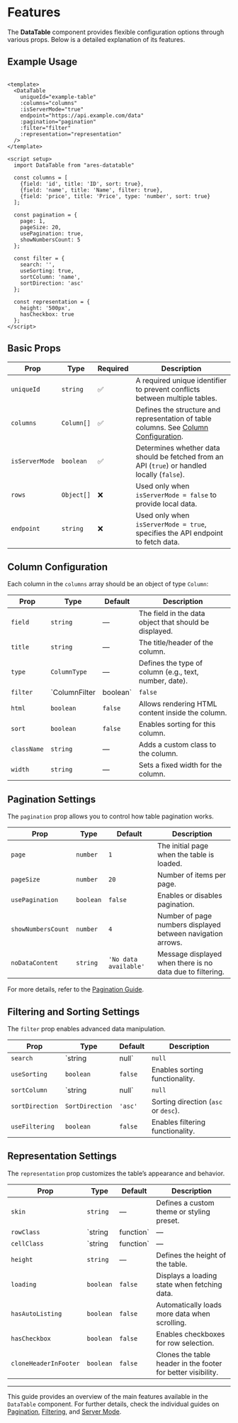 # Features

The **DataTable** component provides flexible configuration options through various props. Below is a detailed
explanation of its features.

## Example Usage

```vue

<template>
  <DataTable
    uniqueId="example-table"
    :columns="columns"
    :isServerMode="true"
    endpoint="https://api.example.com/data"
    :pagination="pagination"
    :filter="filter"
    :representation="representation"
  />
</template>

<script setup>
  import DataTable from "ares-datatable"

  const columns = [
    {field: 'id', title: 'ID', sort: true},
    {field: 'name', title: 'Name', filter: true},
    {field: 'price', title: 'Price', type: 'number', sort: true}
  ];

  const pagination = {
    page: 1,
    pageSize: 20,
    usePagination: true,
    showNumbersCount: 5
  };

  const filter = {
    search: '',
    useSorting: true,
    sortColumn: 'name',
    sortDirection: 'asc'
  };

  const representation = {
    height: '500px',
    hasCheckbox: true
  };
</script>

```

## Basic Props

| Prop           | Type       | Required | Description                                                                                                   |
|----------------|------------|----------|---------------------------------------------------------------------------------------------------------------|
| `uniqueId`     | `string`   | ✅        | A required unique identifier to prevent conflicts between multiple tables.                                    |
| `columns`      | `Column[]` | ✅        | Defines the structure and representation of table columns. See [Column Configuration](#column-configuration). |
| `isServerMode` | `boolean`  | ✅        | Determines whether data should be fetched from an API (`true`) or handled locally (`false`).                  |
| `rows`         | `Object[]` | ❌        | Used only when `isServerMode = false` to provide local data.                                                  |
| `endpoint`     | `string`   | ❌        | Used only when `isServerMode = true`, specifies the API endpoint to fetch data.                               |

## Column Configuration

Each column in the `columns` array should be an object of type `Column`:

| Prop        | Type          | Default  | Description                                            |
|-------------|---------------|----------|--------------------------------------------------------|
| `field`     | `string`      | —        | The field in the data object that should be displayed. |
| `title`     | `string`      | —        | The title/header of the column.                        |
| `type`      | `ColumnType`  | —        | Defines the type of column (e.g., text, number, date). |
| `filter`    | `ColumnFilter | boolean` | `false`                                                | Enables filtering for the column. |
| `html`      | `boolean`     | `false`  | Allows rendering HTML content inside the column.       |
| `sort`      | `boolean`     | `false`  | Enables sorting for this column.                       |
| `className` | `string`      | —        | Adds a custom class to the column.                     |
| `width`     | `string`      | —        | Sets a fixed width for the column.                     |

## Pagination Settings

The `pagination` prop allows you to control how table pagination works.

| Prop               | Type      | Default               | Description                                                 |
|--------------------|-----------|-----------------------|-------------------------------------------------------------|
| `page`             | `number`  | `1`                   | The initial page when the table is loaded.                  |
| `pageSize`         | `number`  | `20`                  | Number of items per page.                                   |
| `usePagination`    | `boolean` | `false`               | Enables or disables pagination.                             |
| `showNumbersCount` | `number`  | `4`                   | Number of page numbers displayed between navigation arrows. |
| `noDataContent`    | `string`  | `'No data available'` | Message displayed when there is no data due to filtering.   |

For more details, refer to the [Pagination Guide](/base/pagination).

## Filtering and Sorting Settings

The `filter` prop enables advanced data manipulation.

| Prop                  | Type            | Default | Description                              |
|-----------------------|-----------------|---------|------------------------------------------|
| `search`              | `string         | null`   | `null`                                   | The search query applied to the table. |
| `useSorting`          | `boolean`       | `false` | Enables sorting functionality.           |
| `sortColumn`          | `string         | null`   | `null`                                   | Specifies which column is sorted initially. |
| `sortDirection`       | `SortDirection` | `'asc'` | Sorting direction (`asc` or `desc`).     |
| `useFiltering`        | `boolean`       | `false` | Enables filtering functionality.         |

## Representation Settings

The `representation` prop customizes the table’s appearance and behavior.

| Prop                  | Type      | Default   | Description                                                  |
|-----------------------|-----------|-----------|--------------------------------------------------------------|
| `skin`                | `string`  | —         | Defines a custom theme or styling preset.                    |
| `rowClass`            | `string   | function` | —                                                            | Sets a class for table rows (can be a function). |
| `cellClass`           | `string   | function` | —                                                            | Sets a class for table cells (can be a function). |
| `height`              | `string`  | —         | Defines the height of the table.                             |
| `loading`             | `boolean` | `false`   | Displays a loading state when fetching data.                 |
| `hasAutoListing`      | `boolean` | `false`   | Automatically loads more data when scrolling.                |
| `hasCheckbox`         | `boolean` | `false`   | Enables checkboxes for row selection.                        |
| `cloneHeaderInFooter` | `boolean` | `false`   | Clones the table header in the footer for better visibility. |

---

This guide provides an overview of the main features available in the `DataTable` component. For further details, check
the individual guides on [Pagination](/base/pagination), [Filtering](/base/filtering), and [Server Mode](/server-mode/index).
